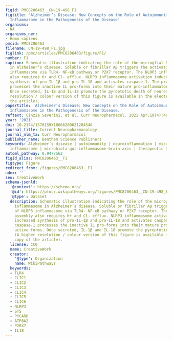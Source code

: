 ```yaml
---
figid: PMC8206463__CN-19-498_F1
figtitle: 'Alzheimer’s Disease: New Concepts on the Role of Autoimmunity and NLRP3
  Inflammasome in the Pathogenesis of the Disease'
organisms:
- NA
organisms_ner:
- Homo sapiens
pmcid: PMC8206463
filename: CN-19-498_F1.jpg
figlink: /pmc/articles/PMC8206463/figure/F1/
number: F1
caption: Schematic illustration indicating the role of the microglial NLRP3 inflammasome
  in Alzheimer’s disease. Soluble or fibrillar Aβ triggers the activation of NLRP3
  inflammasome via TLR4- NF-κB pathway or P2X7 receptor. The NLRP3 inflammasome assembly
  also requires K+ and Cl- efflux. NLRP3 inflammasome activation induces increased
  synthesis of pro-IL-1β and pro-IL-18 and activates caspase-1. The proteolytic caspase-1
  processes the inactive IL pro-forms into their mature pro-inflammatory active forms.
  Once secreted, IL-1β and IL-18 promote the pyroptotic death of neurons. (A higher
  resolution / colour version of this figure is available in the electronic copy of
  the article).
papertitle: 'Alzheimer’s Disease: New Concepts on the Role of Autoimmunity and NLRP3
  Inflammasome in the Pathogenesis of the Disease.'
reftext: Cinzia Severini, et al. Curr Neuropharmacol. 2021 Apr;19(4):498-512.
year: '2021'
doi: 10.2174/1570159X18666200621204546
journal_title: Current Neuropharmacology
journal_nlm_ta: Curr Neuropharmacol
publisher_name: Bentham Science Publishers
keywords: Alzheimer’s disease | autoimmunity | neuroinflammation | microglial NLRP3
  inflammasome | microbiota-gut-inflammasome-brain-axis | therapeutic targets
automl_pathway: 0.9477562
figid_alias: PMC8206463__F1
figtype: Figure
redirect_from: /figures/PMC8206463__F1
ndex: ''
seo: CreativeWork
schema-jsonld:
  '@context': https://schema.org/
  '@id': https://pfocr.wikipathways.org/figures/PMC8206463__CN-19-498_F1.html
  '@type': Dataset
  description: Schematic illustration indicating the role of the microglial NLRP3
    inflammasome in Alzheimer’s disease. Soluble or fibrillar Aβ triggers the activation
    of NLRP3 inflammasome via TLR4- NF-κB pathway or P2X7 receptor. The NLRP3 inflammasome
    assembly also requires K+ and Cl- efflux. NLRP3 inflammasome activation induces
    increased synthesis of pro-IL-1β and pro-IL-18 and activates caspase-1. The proteolytic
    caspase-1 processes the inactive IL pro-forms into their mature pro-inflammatory
    active forms. Once secreted, IL-1β and IL-18 promote the pyroptotic death of neurons.
    (A higher resolution / colour version of this figure is available in the electronic
    copy of the article).
  license: CC0
  name: CreativeWork
  creator:
    '@type': Organization
    name: WikiPathways
  keywords:
  - TLR4
  - CLIC1
  - CLIC2
  - CLIC3
  - CLIC4
  - CLIC5
  - CLIC6
  - NLRP3
  - STS
  - PYCARD
  - ATP8A2
  - P2RX7
  - IL18
---
```

